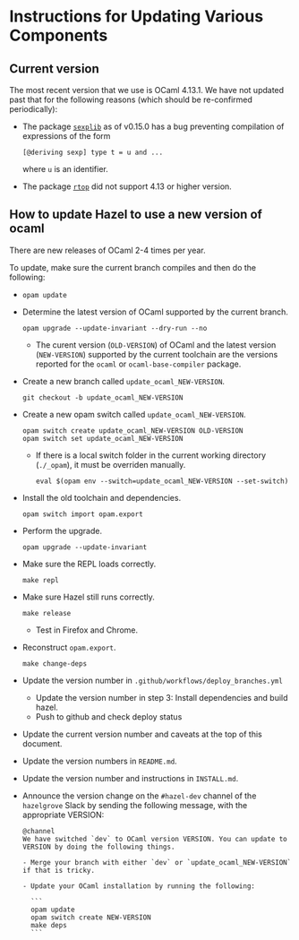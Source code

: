 # Instructions for Updating Various Components

## Current version

The most recent version that we use is OCaml 4.13.1. We have not updated past that for the following
reasons (which should be re-confirmed periodically):

- The package [`sexplib`](https://opam.ocaml.org/packages/sexplib/) as of v0.15.0 has a bug preventing
  compilation of expressions of the form

    `[@deriving sexp] type t = u and ...`

  where `u` is an identifier.
- The package [`rtop`](https://opam.ocaml.org/packages/rtop/) did not support 4.13 or higher version.

## How to update Hazel to use a new version of ocaml

There are new releases of OCaml 2-4 times per year.

To update, make sure the current branch compiles and then do the following:

- `opam update`

- Determine the latest version of OCaml supported by the current branch.

    `opam upgrade --update-invariant --dry-run --no`

  - The curent version (`OLD-VERSION`) of OCaml and the latest version (`NEW-VERSION`)
     supported by the current toolchain are the versions reported for the `ocaml` or
     `ocaml-base-compiler` package.

- Create a new branch called `update_ocaml_NEW-VERSION`.

    `git checkout -b update_ocaml_NEW-VERSION`

- Create a new opam switch called `update_ocaml_NEW-VERSION`.

    ```
    opam switch create update_ocaml_NEW-VERSION OLD-VERSION
    opam switch set update_ocaml_NEW-VERSION
    ```

  - If there is a local switch folder in the current working directory (`./_opam`),
    it must be overriden manually.

      `eval $(opam env --switch=update_ocaml_NEW-VERSION --set-switch)`

- Install the old toolchain and dependencies.

    `opam switch import opam.export`

- Perform the upgrade.

    `opam upgrade --update-invariant`

- Make sure the REPL loads correctly.

    `make repl`

- Make sure Hazel still runs correctly.

    `make release`

  - Test in Firefox and Chrome.

- Reconstruct `opam.export`.

    `make change-deps`

- Update the version number in `.github/workflows/deploy_branches.yml`

  - Update the version number in step 3: Install dependencies and build hazel.
  - Push to github and check deploy status

- Update the current version number and caveats at the top of this document.

- Update the version numbers in `README.md`.

- Update the version number and instructions in `INSTALL.md`.

- Announce the version change on the `#hazel-dev` channel of the `hazelgrove`
  Slack by sending the following message, with the appropriate VERSION:

      @channel
      We have switched `dev` to OCaml version VERSION. You can update to VERSION by doing the following things.

      - Merge your branch with either `dev` or `update_ocaml_NEW-VERSION` if that is tricky.

      - Update your OCaml installation by running the following:

        ```
        opam update
        opam switch create NEW-VERSION
        make deps
        ```
